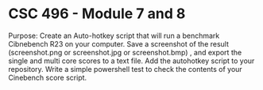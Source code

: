 # CSC 496 - Module 7 and 8

Purpose: Create an Auto-hotkey script that will run a benchmark Cibnebench R23 on your computer. Save a screenshot of the result (screenshot.png or screenshot.jpg or screenshot.bmp) , and export the single and multi core scores to a text file. Add the autohotkey script to your repository. Write a simple powershell test to check the contents of your Cinebench score script.
